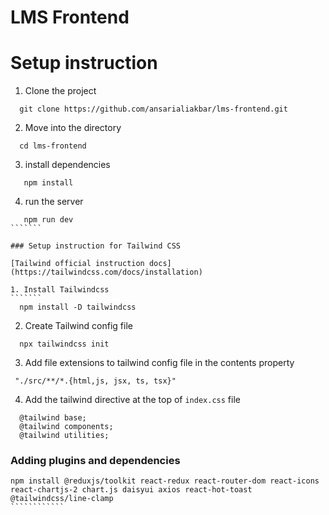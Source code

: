 # LMS Frontend

# Setup instruction
1. Clone the project
````````
  git clone https://github.com/ansarialiakbar/lms-frontend.git
`````````
2. Move into the directory
```````
  cd lms-frontend
````````
3. install dependencies
```````
   npm install
````````
4. run the server
`````````
   npm run dev
```````

### Setup instruction for Tailwind CSS

[Tailwind official instruction docs](https://tailwindcss.com/docs/installation)

1. Install Tailwindcss
```````
  npm install -D tailwindcss
`````````

2. Create Tailwind config file
```````
  npx tailwindcss init
```````

3. Add file extensions to tailwind config file in the contents property
`````````
 "./src/**/*.{html,js, jsx, ts, tsx}"
``````````

4. Add the tailwind directive at the top of `index.css` file

````````````
  @tailwind base;
  @tailwind components;
  @tailwind utilities;

````````````

### Adding plugins and dependencies

````````````````
npm install @reduxjs/toolkit react-redux react-router-dom react-icons react-chartjs-2 chart.js daisyui axios react-hot-toast @tailwindcss/line-clamp
````````````
